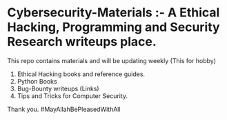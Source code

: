 # Cybersecurity-Materials :- A Ethical Hacking, Programming and Security Research writeups place.
This repo contains materials and will be updating weekly (This for hobby)



1) Ethical Hacking books and reference guides.
2) Python Books
3) Bug-Bounty writeups (Links)
4) Tips and Tricks for Computer Security.

Thank you. #MayAllahBePleasedWithAll

